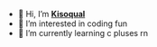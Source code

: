 - 👋 Hi, I’m [**Kisoqual**](https://so.bang.cl)
- 👀 I’m interested in coding fun
- 🌱 I’m currently learning c pluses rn
